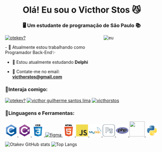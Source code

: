 <h1 align="center">Olá! Eu sou o Victhor Stos 😼</h1>
<h3 align="center">🖥️ Um estudante de programação de São Paulo 📚</h3> <img align="right" src="https://i.imgur.com/GlCyEUq.png" alt="eu" height="180" width="180"  >

<p align="left"> <a href="https://twitter.com/otekev?" target="blank"><img src="https://img.shields.io/twitter/follow/otekev??logo=twitter&style=for-the-badge" alt="otekev?" /></a> </p>
- 🔭 Atualmente estou trabalhando como Programador Back-End✨

- 🌱 Estou atualmente estudando **Delphi**

- 📩 Contate-me no email: **victhorstos@gmail.com**



<h3 align="left">🦜Interaja comigo:</h3>
<p align="left">
<a href="https://twitter.com/otekev?" target="blank"><img align="center" src="https://raw.githubusercontent.com/rahuldkjain/github-profile-readme-generator/master/src/images/icons/Social/twitter.svg" alt="otekev?" height="30" width="40" /></a>
<a href="https://linkedin.com/in/victhor guilherme santos lima" target="blank"><img align="center" src="https://raw.githubusercontent.com/rahuldkjain/github-profile-readme-generator/master/src/images/icons/Social/linked-in-alt.svg" alt="victhor guilherme santos lima" height="30" width="40" /></a>
<a href="https://instagram.com/victhorstos" target="blank"><img align="center" src="https://raw.githubusercontent.com/rahuldkjain/github-profile-readme-generator/master/src/images/icons/Social/instagram.svg" alt="victhorstos" height="30" width="40" /></a>
</p>


<h3 align="left">🔧Linguagens e Ferramentas:</h3>
<p align="left"> <a href="https://www.cprogramming.com/" target="_blank" rel="noreferrer"> <img src="https://raw.githubusercontent.com/devicons/devicon/master/icons/c/c-original.svg" alt="c" width="40" height="40"/> </a> <a href="https://www.w3schools.com/cs/" target="_blank" rel="noreferrer"> <img src="https://raw.githubusercontent.com/devicons/devicon/master/icons/csharp/csharp-original.svg" alt="csharp" width="40" height="40"/> </a> <a href="https://www.w3schools.com/css/" target="_blank" rel="noreferrer"> <img src="https://raw.githubusercontent.com/devicons/devicon/master/icons/css3/css3-original-wordmark.svg" alt="css3" width="40" height="40"/> </a> <a href="https://www.figma.com/" target="_blank" rel="noreferrer"> <img src="https://www.vectorlogo.zone/logos/figma/figma-icon.svg" alt="figma" width="40" height="40"/> </a> <a href="https://www.w3.org/html/" target="_blank" rel="noreferrer"> <img src="https://raw.githubusercontent.com/devicons/devicon/master/icons/html5/html5-original-wordmark.svg" alt="html5" width="40" height="40"/> </a> <a href="https://developer.mozilla.org/en-US/docs/Web/JavaScript" target="_blank" rel="noreferrer"> <img src="https://raw.githubusercontent.com/devicons/devicon/master/icons/javascript/javascript-original.svg" alt="javascript" width="40" height="40"/> </a> <a href="https://www.mysql.com/" target="_blank" rel="noreferrer"> <img src="https://raw.githubusercontent.com/devicons/devicon/master/icons/mysql/mysql-original-wordmark.svg" alt="mysql" width="40" height="40"/> </a> <a href="https://www.photoshop.com/en" target="_blank" rel="noreferrer"> <img src="https://raw.githubusercontent.com/devicons/devicon/master/icons/photoshop/photoshop-line.svg" alt="photoshop" width="40" height="40"/> </a> <a href="https://www.php.net" target="_blank" rel="noreferrer"> <img src="https://raw.githubusercontent.com/devicons/devicon/master/icons/php/php-original.svg" alt="php" width="40" height="40"/> </a> <a href="https://www.python.org" target="_blank" rel="noreferrer"> <img src="https://www.svgrepo.com/show/373548/delphi.svg" align="center alt="Logo da Linguagem de programação Pascal"  height="50" width="50"> <img src="https://raw.githubusercontent.com/devicons/devicon/master/icons/python/python-original.svg" alt="python" width="40" height="40"/> </a> </p>



![Otakev GitHub stats](https://github-readme-stats.vercel.app/api?username=Otakev&show_icons=true&theme=great-gatsby)
![Top Langs](https://github-readme-stats.vercel.app/api/top-langs/?username=Otakev&layout=compact&theme=great-gatsby)


